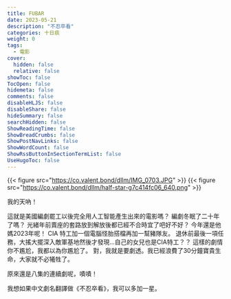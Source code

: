 ```yaml
---
title: FUBAR
date: 2023-05-21
description: "不忍卒看"
categories: 十日痰
weight: 0
tags: 
  - 電影
cover:
  hidden: false
  relative: false
showToc: false
TocOpen: false
hidemeta: false
comments: false
disableHLJS: false
disableShare: false
hideSummary: false
searchHidden: false
ShowReadingTime: false
ShowBreadCrumbs: false
ShowPostNavLinks: false
ShowWordCount: false
ShowRssButtonInSectionTermList: false
UseHugoToc: false
---
```


{{< figure src="https://co.valent.bond/dllm/IMG_0703.JPG" >}}
{{< figure src="https://co.valent.bond/dllm/half-star-g7c414fc06_640.png" >}}

我的天吶！

這就是美國編劇罷工以後完全用人工智能產生出來的電影嗎？
編劇冬眠了二十年了嗎？
光緒年前賣座的套路放到解放後都已經不合時宜了吧好不好？
今年還是他媽2023年呢！
CIA 特工加一個電腦怪胎搭檔再加一幫豬隊友。
退休前最後一項任務，大搖大擺深入敵軍基地然後才發現...自己的女兒也是CIA特工？？
這樣的劇情你不尷尬，我都以為你尷尬了。
對，我就是要劇透。我已經浪費了30分鐘寶貴生命，大家就不必犧牲了。

原來還是八集的連續劇呢，嘖嘖！

我想如果中文劇名翻譯做《不忍卒看》，我可以多加一星。
